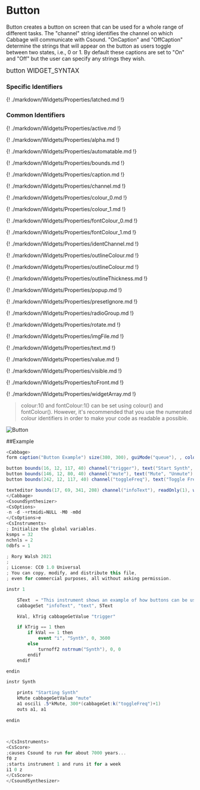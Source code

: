 # Button

Button creates a button on screen that can be used for a whole range of different tasks. The "channel" string identifies the channel on which Cabbage will communicate with Csound. "OnCaption" and "OffCaption" determine the strings that will appear on the button as users toggle between two states, i.e., 0 or 1. By default these captions are set to "On" and "Off" but the user can specify any strings they wish. 

<big></pre>
button WIDGET_SYNTAX
</pre></big>

### Specific Identifiers

{! ./markdown/Widgets/Properties/latched.md !} 

### Common Identifiers
{! ./markdown/Widgets/Properties/active.md !}

{! ./markdown/Widgets/Properties/alpha.md !}

{! ./markdown/Widgets/Properties/automatable.md !} 

{! ./markdown/Widgets/Properties/bounds.md !} 

{! ./markdown/Widgets/Properties/caption.md !} 

{! ./markdown/Widgets/Properties/channel.md !} 

{! ./markdown/Widgets/Properties/colour_0.md !} 

{! ./markdown/Widgets/Properties/colour_1.md !} 

{! ./markdown/Widgets/Properties/fontColour_0.md !} 

{! ./markdown/Widgets/Properties/fontColour_1.md !} 

{! ./markdown/Widgets/Properties/identChannel.md !} 

{! ./markdown/Widgets/Properties/outlineColour.md !} 

{! ./markdown/Widgets/Properties/outlineColour.md !} 

{! ./markdown/Widgets/Properties/outlineThickness.md !} 

{! ./markdown/Widgets/Properties/popup.md !} 

{! ./markdown/Widgets/Properties/presetIgnore.md !} 

{! ./markdown/Widgets/Properties/radioGroup.md !} 

{! ./markdown/Widgets/Properties/rotate.md !} 

{! ./markdown/Widgets/Properties/imgFile.md !} 

{! ./markdown/Widgets/Properties/text.md !}

{! ./markdown/Widgets/Properties/value.md !} 

{! ./markdown/Widgets/Properties/visible.md !} 

{! ./markdown/Widgets/Properties/toFront.md !} 

{! ./markdown/Widgets/Properties/widgetArray.md !} 

<!--(End of identifiers)/-->

>colour:1() and fontColour:1() can be set using colour() and fontColour(). However, it's recommended that you use the numerated colour identifiers in order to make your code as readable a possible. 

![Button](../images/button.gif)

##Example
<!--(Widget Example)/-->
```csharp
<Cabbage>
form caption("Button Example") size(380, 300), guiMode("queue"), , colour(2, 145, 209) pluginId("def1")

button bounds(16, 12, 117, 40) channel("trigger"), text("Start Synth", "Stop Synth"), corners(5)
button bounds(146, 12, 80, 40) channel("mute"), text("Mute", "Unmute"), corners(5), value(1)
button bounds(242, 12, 117, 40) channel("toggleFreq"), text("Toggle Freq"), corners(5)

texteditor bounds(17, 69, 341, 208) channel("infoText"), readOnly(1), wrap(1), scrollbars(1)
</Cabbage>
<CsoundSynthesizer>
<CsOptions>
-n -d -+rtmidi=NULL -M0 -m0d 
</CsOptions>e
<CsInstruments>
; Initialize the global variables. 
ksmps = 32
nchnls = 2
0dbfs = 1

; Rory Walsh 2021 
;
; License: CC0 1.0 Universal
; You can copy, modify, and distribute this file, 
; even for commercial purposes, all without asking permission. 

instr 1

    SText  = "This instrument shows an example of how buttons can be used in Cabbage. Button will send a 0 or a 1 when they are pressed. Typically you simply test if they have been pressed and do somthing accordingly.\n\n In this example, each time the \"Start Synth\" button is pressed Csound will either enable or disable the Synth instrument. The other two button show how the instrument can be controlled in real time" 
    cabbageSet "infoText", "text", SText

    kVal, kTrig cabbageGetValue "trigger"

    if kTrig == 1 then
        if kVal == 1 then
            event "i", "Synth", 0, 3600
        else
            turnoff2 nstrnum("Synth"), 0, 0
        endif
    endif

endin

instr Synth

    prints "Starting Synth"
    kMute cabbageGetValue "mute"
    a1 oscili .5*kMute, 300*(cabbageGet:k("toggleFreq")+1)
    outs a1, a1
    
endin

                

</CsInstruments>
<CsScore>
;causes Csound to run for about 7000 years...
f0 z
;starts instrument 1 and runs it for a week
i1 0 z
</CsScore>
</CsoundSynthesizer>

```
<!--(End Widget Example)/-->
